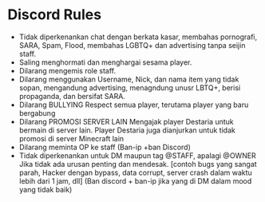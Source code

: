 # Discord Rules

* Tidak diperkenankan chat dengan berkata kasar, membahas pornografi, SARA, Spam, Flood, membahas LGBTQ+ dan advertising tanpa seijin staff.
* Saling menghormati dan menghargai sesama player.
* Dilarang mengemis role staff.
* Dilarang menggunakan Username, Nick, dan nama item yang tidak sopan, mengandung advertising, menagndung unusr LBTQ+, berisi propaganda, dan bersifat SARA.
* Dilarang BULLYING Respect semua player, terutama player yang baru bergabung
* Dilarang PROMOSI SERVER LAIN Mengajak player Destaria untuk bermain di server lain. Player Destaria juga dianjurkan untuk tidak promosi di server Minecraft lain
* Dilarang meminta OP ke staff (Ban-ip +ban Discord)
* Tidak diperkenankan untuk DM maupun tag @STAFF, apalagi @OWNER Jika tidak ada urusan penting dan mendesak. \[contoh bugs yang sangat parah, Hacker dengan bypass, data corrupt, server crash dalam waktu lebih dari 1 jam, dll] (Ban discord + ban-ip jika yang di DM dalam mood yang tidak baik)
